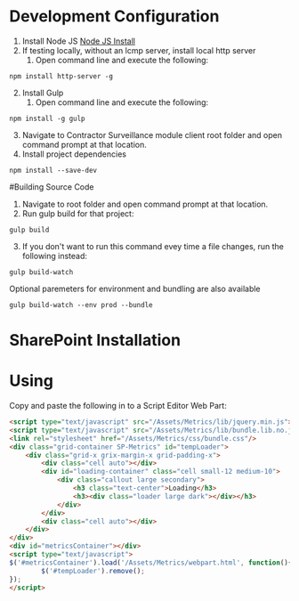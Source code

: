 # Development Configuration
1. Install Node JS
[Node JS Install](https://nodejs.org/en/)
2. If testing locally, without an lcmp server, install local http server
	1. Open command line and execute the following:

```
npm install http-server -g
```

2. Install Gulp
	1. Open command line and execute the following:

```
npm install -g gulp
```

3. Navigate to Contractor Surveillance module client root folder and open command prompt at that location.
4. Install project dependencies

```
npm install --save-dev
```

#Building Source Code
1. Navigate to root folder and open command prompt at that location.
2. Run gulp build for that project:

```
gulp build
```

3. If you don't want to run this command evey time a file changes, run the following instead:

```
gulp build-watch
```
Optional paremeters for environment and bundling are also available

```
gulp build-watch --env prod --bundle
```
# SharePoint Installation

# Using
Copy and paste the following in to a Script Editor Web Part:
```html
<script type="text/javascript" src="/Assets/Metrics/lib/jquery.min.js"></script>
<script type="text/javascript" src="/Assets/Metrics/lib/bundle.lib.no.jquery.js"></script>
<link rel="stylesheet" href="/Assets/Metrics/css/bundle.css"/>
<div class="grid-container SP-Metrics" id="tempLoader">
	<div class="grid-x grix-margin-x grid-padding-x">
		<div class="cell auto"></div>
		<div id="loading-container" class="cell small-12 medium-10">
			<div class="callout large secondary">
				<h3 class="text-center">Loading</h3>
				<h3><div class="loader large dark"></div></h3>
			</div>
		</div>
		<div class="cell auto"></div>
	</div>
</div>
<div id="metricsContainer"></div>
<script type="text/javascript">
$('#metricsContainer').load('/Assets/Metrics/webpart.html', function(){
		$('#tempLoader').remove();
});
</script>
```
